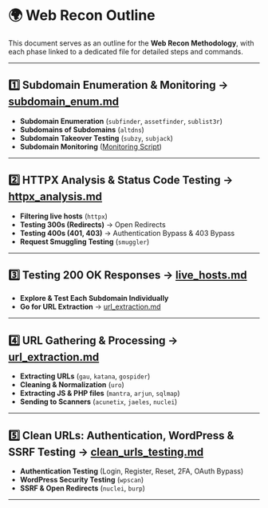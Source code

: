# 🌍 Web Recon Outline

This document serves as an outline for the **Web Recon Methodology**, with each phase linked to a dedicated file for detailed steps and commands.

---

## **1️⃣ Subdomain Enumeration & Monitoring** → [subdomain_enum.md](subdomain_enum.md)
- **Subdomain Enumeration** (`subfinder`, `assetfinder`, `sublist3r`)
- **Subdomains of Subdomains** (`altdns`)
- **Subdomain Takeover Testing** (`subzy`, `subjack`)
- **Subdomain Monitoring** ([Monitoring Script](https://github.com/minaaziz9/Subdomain-Monitoring-with-Sublist3r-anew-notify))

---

## **2️⃣ HTTPX Analysis & Status Code Testing** → [httpx_analysis.md](httpx_analysis.md)
- **Filtering live hosts** (`httpx`)
- **Testing 300s (Redirects)** → Open Redirects
- **Testing 400s (401, 403)** → Authentication Bypass & 403 Bypass
- **Request Smuggling Testing** (`smuggler`)

---

## **3️⃣ Testing 200 OK Responses** → [live_hosts.md](live_hosts.md)
- **Explore & Test Each Subdomain Individually**
- **Go for URL Extraction** → [url_extraction.md](url_extraction.md)

---

## **4️⃣ URL Gathering & Processing** → [url_extraction.md](url_extraction.md)
- **Extracting URLs** (`gau`, `katana`, `gospider`)
- **Cleaning & Normalization** (`uro`)
- **Extracting JS & PHP files** (`mantra`, `arjun`, `sqlmap`)
- **Sending to Scanners** (`acunetix`, `jaeles`, `nuclei`)

---

## **5️⃣ Clean URLs: Authentication, WordPress & SSRF Testing** → [clean_urls_testing.md](clean_urls_testing.md)
- **Authentication Testing** (Login, Register, Reset, 2FA, OAuth Bypass)
- **WordPress Security Testing** (`wpscan`)
- **SSRF & Open Redirects** (`nuclei`, `burp`)  

---



